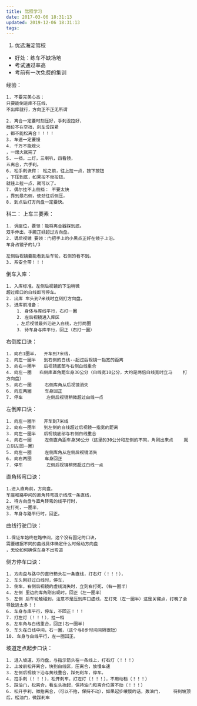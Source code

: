 ```yaml
---
title: 驾照学习
date: 2017-03-06 18:31:13
updated: 2019-12-06 18:31:13
tags:
---
```


1. 优选海淀驾校

* 好处：练车不缺场地
* 考试通过率高
* 考前有一次免费的集训

经验：

    1. 不要完美心态：
    只要能倒进库不压线，
    不出库就行，方向正不正无所谓
    
    2. 离合一定要时刻压好，手刹没拉好，
    档位不在空挡，刹车没踩紧
    ，都不能松离合！！！！
    3. 车速一定要慢
    4. 千万不能熄火
    ，一熄火就完了
    5. 一挡，二灯，三喇叭，四看镜，
    五离合，六手刹。
    6. 松手刹诀窍： 松之前，往上拉一点，按下按钮
    ，下压到底，如果按不动按钮，
    就往上拉一点，就可以了。
    7. 偶尔挂不上倒挡： 不要太快
    ，靠到最右侧，使劲往后侧压，
    8. 到点后打方向盘一定要快。

科二：
上车三要素：

    1. 调座位，要领：能将离合器踩到底。
    双手伸出，手腕正好超过方向盘。
    2. 调后视镜 要领：门把手上的小黑点正好在镜子上沿。
    车身占镜子的1/3
    
    左侧后视镜要能看到后车轮，右侧的看不到。
    3. 系安全带！！！

倒车入库：

    1. 入库标准。左侧后视镜的下沿稍微
    超过库口的白线即可停车。
    2. 出库 车头到7米线时立刻打方向盘。
    3. 进库前准备：
        1. 身体与库线平行，右打一圈
        2. 左后视镜进入库区
        ，左后视镜最外沿进入白线，左打两圈
        3. 待车身与库平行，回正（右打一圈）

右倒库口诀：

    1. 向右1圈半，  开车到7米线，    
    2. 向左一圈半   到右侧的白线--超过后视镜一指宽的距离
    3. 向右一圈半   后视镜底部与右侧白线重合
    4. 向左一圈   右侧库直角距车身30公分（白线宽10公分，大约是两倍白线宽时立马    打方向盘）
    5. 向右一圈     右侧库角从后视镜消失
    6. 向左两圈     车身回正
    7. 停车         左侧后视镜稍微超过白线一点

左倒库口诀：

    1. 向左一圈半   开车到7米线
    2. 向右一圈半   到左侧的白线超过后视镜一指宽的距离
    3. 向左一圈半   后视镜底部与右侧白线重合
    4. 向右一圈     左侧直角距车身30公分（这里的30公分和左侧的不同，角刚出来点    就立刻左回一圈）
    5. 向左一圈     左侧库角从左侧后视镜消失
    6. 向右两圈     车身回正
    7. 停车         左侧后视镜稍微超过白线一点

直角转弯口诀：

    1.进入直角前，方向盘，
    车座和路中间的直角转弯提示线成一条直线，
    2. 待方向盘与直角转弯的线平行时，
    左打死，一圈半，
    3. 车身与路平行时，回正。

曲线行驶口诀：

    1.保证车始终在路中间，这个没有固定的口诀，
    需要根据不同的曲线具体确定什么时候动方向盘
    ，无论如何确保车身不出弯道

侧方停车口诀：

    1. 方向盘与路中的直行箭头在一条直线，打右灯（！！！），
    2. 车头刚好过白线时，停车，
    3. 倒车，右侧后视镜的虚线消失时，立刻右打死，（右一圈半）
    4. 左侧 里边的库角刚出现时，回正（左一圈半）
    5. 左侧 后车轮触碰到，注意不是压到库口虚线，左打死（左一圈半）这是关键点，打晚了会导致进太多！！
    6. 车身与库平行，停车，不回正！！！
    7. 打左灯（！！！），挂一档
    8. 左车角与白线重合，回正(右一圈半)
    9. 车头在白线中间，右一圈，（这个与8步时间间隔很短）
    10. 车身与白线平行，左一圈回正。

坡道定点起步口诀：

    1. 进入坡道，方向盘，与指示箭头在一条线上，打右灯（！！！）
    2. 上坡前松开离合，快到白线区，压离合，放慢车速
    3. 左侧后视镜下沿与黄线重合，踩死刹车，停车。
    4. 拉手刹（！！！），松开刹车，打左灯（！！！），不用动档（！！！）
    5. 踩油门，松离合，看车头抬起，保持油门和离合位置不动（！！！）
    6. 松开手刹，微抬离合，（可以不抬，保持不动），如果起步缓慢的话，轰油门，    待到坡顶后，松油门，微踩刹车
